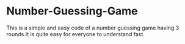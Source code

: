 # Number-Guessing-Game
This is a simple and easy code of a number guessing game having 3 rounds.It is quite easy for everyone to understand fast.
